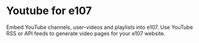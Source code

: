 # Youtube for e107

Embed YouTube channels, user-videos and playlists into e107.
Use YouTube RSS or API feeds to generate video pages for your e107 website.

